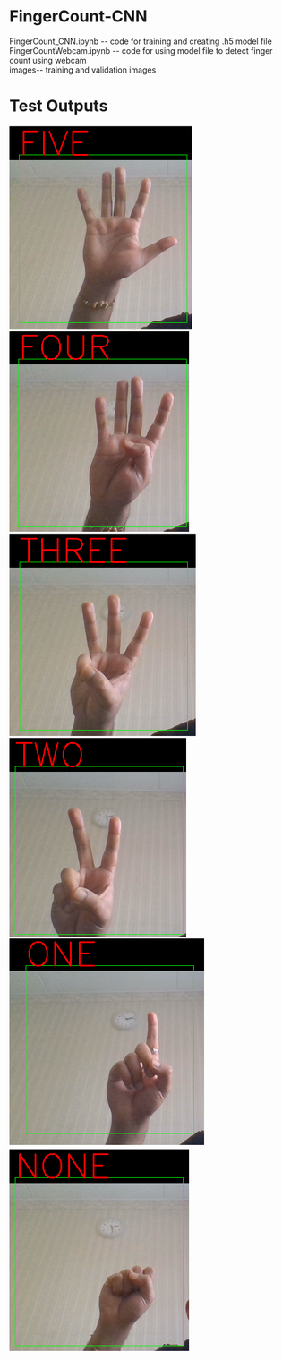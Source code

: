 # FingerCount-CNN

FingerCount_CNN.ipynb -- code for training and creating .h5 model file<br>
FingerCountWebcam.ipynb -- code for using model file to detect finger count using webcam<br>
images-- training and validation images<br>

# Test Outputs
<img src="5.PNG">
<img src="4.PNG">
<img src="3.PNG">
<img src="2.PNG">
<img src="1.PNG">
<img src="0.PNG">
